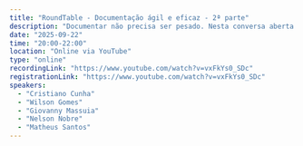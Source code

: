 ```yaml
---
title: "RoundTable - Documentação ágil e eficaz - 2ª parte"
description: "Documentar não precisa ser pesado. Nesta conversa aberta vamos partilhar experiências, práticas e ferramentas para criar documentação simples, prática e útil no dia a dia da equipa. O suficiente, no momento certo."
date: "2025-09-22"
time: "20:00-22:00"
location: "Online via YouTube"
type: "online"
recordingLink: "https://www.youtube.com/watch?v=vxFkYs0_SDc"
registrationLink: "https://www.youtube.com/watch?v=vxFkYs0_SDc"
speakers:
  - "Cristiano Cunha"
  - "Wilson Gomes"
  - "Giovanny Massuia"
  - "Nelson Nobre"
  - "Matheus Santos"
---
```

